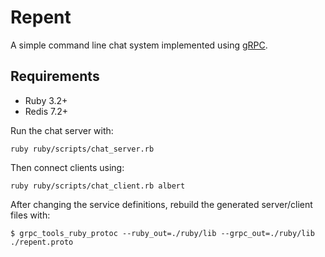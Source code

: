 # Repent

A simple command line chat system implemented using [gRPC](https://grpc.io/docs/what-is-grpc/introduction).

## Requirements

- Ruby 3.2+
- Redis 7.2+

Run the chat server with:

```shell
ruby ruby/scripts/chat_server.rb
```

Then connect clients using:

```shell
ruby ruby/scripts/chat_client.rb albert
```

After changing the service definitions, rebuild the generated server/client files with:

```shell
$ grpc_tools_ruby_protoc --ruby_out=./ruby/lib --grpc_out=./ruby/lib ./repent.proto
```